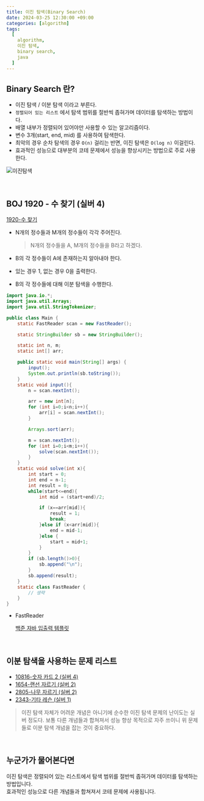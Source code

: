```yaml
---
title: 이진 탐색(Binary Search)
date: 2024-03-25 12:30:00 +09:00
categories: [algorithm]
tags:
  [
    algorithm,
    이진 탐색,
    binary search,
    java
  ]
---
```


## Binary Search 란?
- 이진 탐색 / 이분 탐색 이라고 부른다.
- `정렬되어 있는 리스트` 에서 탐색 범위를 절반씩 좁혀가며 데이터를 탐색하는 방법이다.
- 배열 내부가 정렬되어 있어야만 사용할 수 있는 알고리즘이다.
- 변수 3개(start, end, mid) 를 사용하여 탐색한다.
- 최악의 경우 순차 탐색의 경우 `O(n)` 걸리는 반면, 이진 탐색은 `O(log n)` 이걸린다.
- 효과적인 성능으로 대부분의 코테 문제에서 성능을 향상시키는 방법으로 주로 사용한다.

![이진탐색](https://blog.penjee.com/wp-content/uploads/2015/04/binary-and-linear-search-animations.gif)

<br>

## BOJ 1920 - 수 찾기 (실버 4)
[1920-수 찾기](https://www.acmicpc.net/problem/1920)

- N개의 정수들과 M개의 정수들이 각각 주어진다.
    > N개의 정수들을 A, M개의 정수들을 B라고 하겠다.
- B의 각 정수들이 A에 존재하는지 알아내야 한다.
- 있는 경우 1, 없는 경우 0을 출력한다.

- B의 각 정수들에 대해 이분 탐색을 수행한다.

```java
import java.io.*;
import java.util.Arrays;
import java.util.StringTokenizer;

public class Main {
    static FastReader scan = new FastReader();

    static StringBuilder sb = new StringBuilder();

    static int n, m;
    static int[] arr;

    public static void main(String[] args) {
        input();
        System.out.println(sb.toString());
    }
    static void input(){
        n = scan.nextInt();

        arr = new int[n];
        for (int i=0;i<n;i++){
            arr[i] = scan.nextInt();
        }

        Arrays.sort(arr);

        m = scan.nextInt();
        for (int i=0;i<m;i++){
            solve(scan.nextInt());
        }
    }
    static void solve(int x){
        int start = 0;
        int end = n-1;
        int result = 0;
        while(start<=end){
            int mid = (start+end)/2;

            if (x==arr[mid]){
                result = 1;
                break;
            }else if (x<arr[mid]){
                end = mid-1;
            }else {
                start = mid+1;
            }
        }
        if (sb.length()>0){
            sb.append("\n");
        }
        sb.append(result);
    }
    static class FastReader {
        // 생략
    }
}
```

- FastReader 

    [백준 자바 입출력 템플릿](https://ajroot5685.github.io/posts/%EB%B0%B1%EC%A4%80-%EC%9E%90%EB%B0%94-%EC%9E%85%EC%B6%9C%EB%A0%A5-%ED%85%9C%ED%94%8C%EB%A6%BF/)

<br>

## 이분 탐색을 사용하는 문제 리스트
- [10816-숫자 카드 2 (실버 4)](https://www.acmicpc.net/problem/10816)
- [1654-랜선 자르기 (실버 2)](https://www.acmicpc.net/problem/1654)
- [2805-나무 자르기 (실버 2)](https://www.acmicpc.net/problem/2805)
- [2343-기타 레슨 (실버 1)](https://www.acmicpc.net/problem/2343)

> 이진 탐색 자체가 어려운 개념은 아니기에 순수한 이진 탐색 문제의 난이도는 실버 정도다.
> 보통 다른 개념들과 합쳐져서 성능 향상 목적으로 자주 쓰이니 위 문제들로 이분 탐색 개념을 잡는 것이 중요하다.

<br>

## 누군가가 물어본다면
<div class="spotlight1">
이진 탐색은 정렬되어 있는 리스트에서 탐색 범위를 절반씩 좁혀가며 데이터를 탐색하는 방법입니다.
<br>
효과적인 성능으로 다른 개념들과 합쳐져서 코테 문제에 사용됩니다.
</div>

<br>